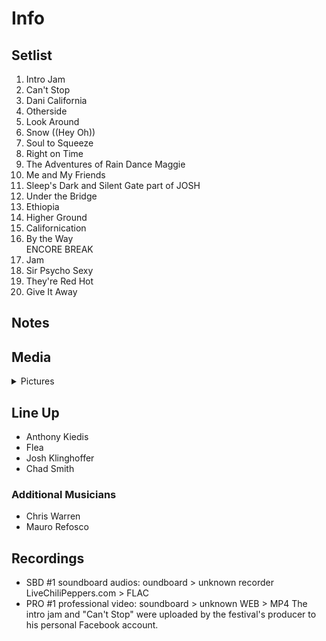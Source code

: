 # Info

## Setlist

1. Intro Jam
2. Can't Stop
3. Dani California
4. Otherside
5. Look Around
6. Snow ((Hey Oh))
7. Soul to Squeeze
8. Right on Time
9. The Adventures of Rain Dance Maggie
10. Me and My Friends
11. Sleep's Dark and Silent Gate part of JOSH
12. Under the Bridge
13. Ethiopia
14. Higher Ground
15. Californication
16. By the Way
<br> ENCORE BREAK
17. Jam
18. Sir Psycho Sexy
19. They're Red Hot
20. Give It Away

## Notes

## Media 

<details>
  <summary>Pictures</summary>
  <img alt="Setlist" title="Setlist" src="_.jpg" height="200" />
</details>

## Line Up

* Anthony Kiedis
* Flea
* Josh Klinghoffer
* Chad Smith

### Additional Musicians

* Chris Warren  
* Mauro Refosco

## Recordings

* SBD #1 soundboard audios: oundboard > unknown recorder LiveChiliPeppers.com > FLAC  
* PRO #1 professional video: soundboard > unknown WEB > MP4 The intro jam and "Can't Stop" were uploaded by the festival's producer to his personal Facebook account.
